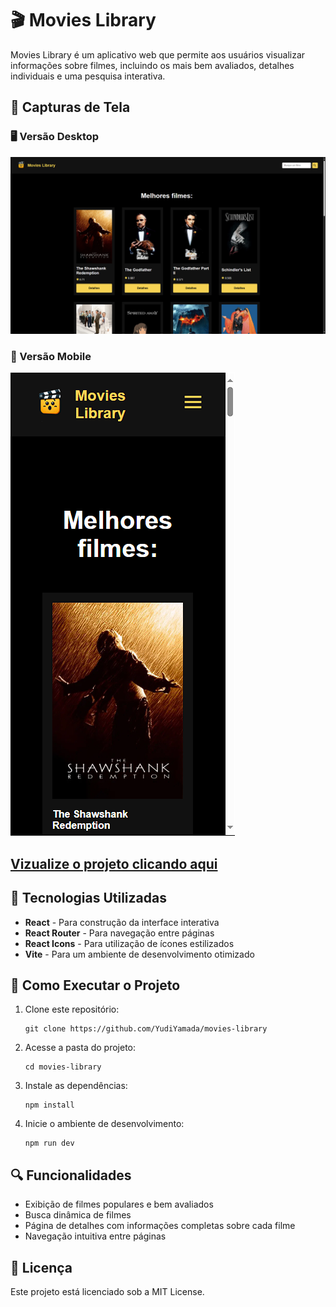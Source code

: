 # 🎬 Movies Library

Movies Library é um aplicativo web que permite aos usuários visualizar informações sobre filmes, incluindo os mais bem avaliados, detalhes individuais e uma pesquisa interativa.

## 📸 Capturas de Tela

### 🖥️ Versão Desktop

![Project Desktop](./src/assets/img/project_final_desktop.png)

### 📱 Versão Mobile

![Project Mobile](./src/assets/img/project_final_mobile.png)

## [Vizualize o projeto clicando aqui](https://yudiyamada.github.io/projeto-filmes-api-tmdb/)

## 📌 Tecnologias Utilizadas
- **React** - Para construção da interface interativa
- **React Router** - Para navegação entre páginas
- **React Icons** - Para utilização de ícones estilizados
- **Vite** - Para um ambiente de desenvolvimento otimizado

## 🚀 Como Executar o Projeto
1. Clone este repositório:
   ```
   git clone https://github.com/YudiYamada/movies-library
   ```
2. Acesse a pasta do projeto:
   ```
   cd movies-library
   ```
3. Instale as dependências:
   ```
   npm install
   ```
4. Inicie o ambiente de desenvolvimento:
   ```
   npm run dev
   ```

## 🔍 Funcionalidades
- Exibição de filmes populares e bem avaliados
- Busca dinâmica de filmes
- Página de detalhes com informações completas sobre cada filme
- Navegação intuitiva entre páginas

## 📜 Licença
Este projeto está licenciado sob a MIT License.